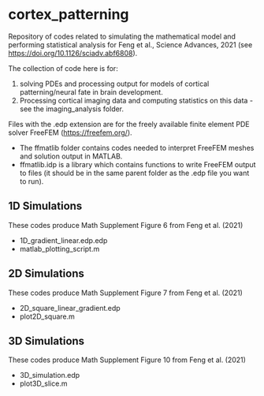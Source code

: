 # cortex_patterning
Repository of codes related to simulating the mathematical model and performing statistical analysis for Feng et al., Science Advances, 2021 (see https://doi.org/10.1126/sciadv.abf6808).  

The collection of code here is for:

1. solving PDEs and processing output for models of cortical patterning/neural fate in brain development.
2. Processing cortical imaging data and computing statistics on this data - see the imaging_analysis folder.

Files with the .edp extension are for the freely available finite element PDE solver FreeFEM (https://freefem.org/). 

* The ffmatlib folder contains codes needed to interpret FreeFEM meshes and solution output in MATLAB.
* ffmatlib.idp is a library which contains functions to write FreeFEM output to files (it should be in the same parent folder as the .edp file you want to run).

## 1D Simulations
These codes produce Math Supplement Figure 6 from Feng et al. (2021)
* 1D_gradient_linear.edp.edp
* matlab_plotting_script.m

## 2D Simulations
These codes produce Math Supplement Figure 7 from Feng et al. (2021)
* 2D_square_linear_gradient.edp
* plot2D_square.m

## 3D Simulations
These codes produce Math Supplement Figure 10 from Feng et al. (2021)
* 3D_simulation.edp
* plot3D_slice.m 

